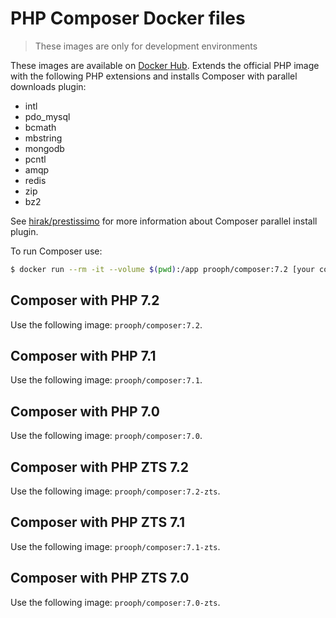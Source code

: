 # PHP Composer Docker files

> These images are only for development environments

These images are available on [Docker Hub](https://hub.docker.com/r/prooph/composer/).
Extends the official PHP image with the following PHP extensions and installs Composer with parallel downloads plugin:

* intl 
* pdo_mysql
* bcmath
* mbstring
* mongodb
* pcntl
* amqp
* redis
* zip
* bz2

See [hirak/prestissimo](https://github.com/hirak/prestissimo) for more information about Composer parallel 
install plugin.

To run Composer use:

```bash
$ docker run --rm -it --volume $(pwd):/app prooph/composer:7.2 [your composer command]
```

## Composer with PHP 7.2
Use the following image: `prooph/composer:7.2`.

## Composer with PHP 7.1
Use the following image: `prooph/composer:7.1`.

## Composer with PHP 7.0
Use the following image: `prooph/composer:7.0`.

## Composer with PHP ZTS 7.2
Use the following image: `prooph/composer:7.2-zts`.

## Composer with PHP ZTS 7.1
Use the following image: `prooph/composer:7.1-zts`.

## Composer with PHP ZTS 7.0
Use the following image: `prooph/composer:7.0-zts`.
